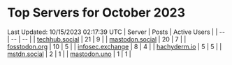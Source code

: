 # Top Servers for October 2023
Last Updated: 10/15/2023 02:17:39 UTC
| Server | Posts | Active Users |
| -- | -- | -- |
| [techhub.social](https://techhub.social/tags/PowerShell) | 21 | 9 |
| [mastodon.social](https://mastodon.social/tags/PowerShell) | 20 | 7 |
| [fosstodon.org](https://fosstodon.org/tags/PowerShell) | 10 | 5 |
| [infosec.exchange](https://infosec.exchange/tags/PowerShell) | 8 | 4 |
| [hachyderm.io](https://hachyderm.io/tags/PowerShell) | 5 | 5 |
| [mstdn.social](https://mstdn.social/tags/PowerShell) | 2 | 1 |
| [mastodon.uno](https://mastodon.uno/tags/PowerShell) | 1 | 1 |
